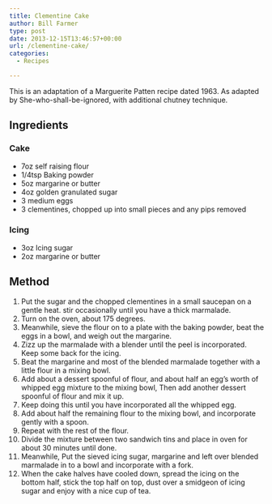 ```yaml
---
title: Clementine Cake
author: Bill Farmer
type: post
date: 2013-12-15T13:46:57+00:00
url: /clementine-cake/
categories:
  - Recipes

---
```

This is an adaptation of a Marguerite Patten recipe dated 1963. As adapted by She-who-shall-be-ignored, with additional chutney technique.

## Ingredients

### Cake

  * 7oz self raising flour
  * 1/4tsp Baking powder
  * 5oz margarine or butter
  * 4oz golden granulated sugar
  * 3 medium eggs
  * 3 clementines, chopped up into small pieces and any pips removed

### Icing

  * 3oz Icing sugar
  * 2oz margarine or butter

## Method

  1. Put the sugar and the chopped clementines in a small saucepan on a gentle heat. stir occasionally until you have a thick marmalade.
  2. Turn on the oven, about 175 degrees.
  3. Meanwhile, sieve the flour on to a plate with the baking powder, beat the eggs in a bowl, and weigh out the margarine.
  4. Zizz up the marmalade with a blender until the peel is incorporated. Keep some back for the icing.
  5. Beat the margarine and most of the blended marmalade together with a little flour in a mixing bowl.
  6. Add about a dessert spoonful of flour, and about half an egg&#8217;s worth of whipped egg mixture to the mixing bowl, Then add another dessert spoonful of flour and mix it up.
  7. Keep doing this until you have incorporated all the whipped egg.
  8. Add about half the remaining flour to the mixing bowl, and incorporate gently with a spoon.
  9. Repeat with the rest of the flour.
 10. Divide the mixture between two sandwich tins and place in oven for about 30 minutes until done.
 11. Meanwhile, Put the sieved icing sugar, margarine and left over blended marmalade in to a bowl and incorporate with a fork.
 12. When the cake halves have cooled down, spread the icing on the bottom half, stick the top half on top, dust over a smidgeon of icing sugar and enjoy with a nice cup of tea.